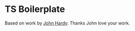 # TS Boilerplate

Based on work by [John Hardy](https://github.com/jhlagado). Thanks John love your work.